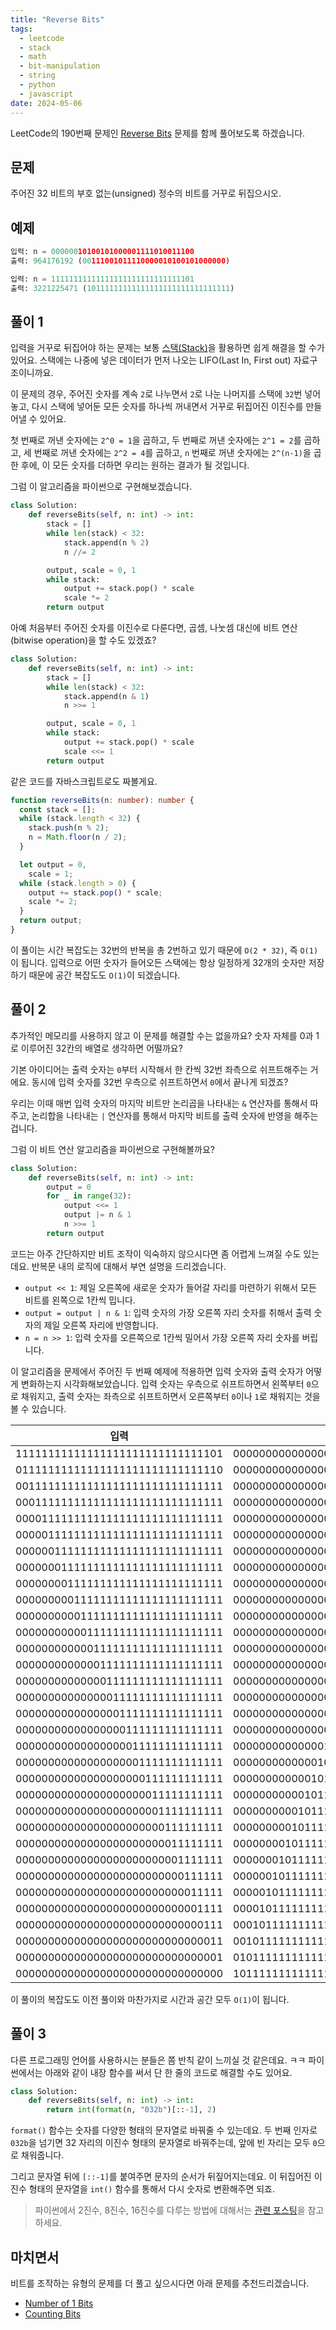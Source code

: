 ```yaml
---
title: "Reverse Bits"
tags:
  - leetcode
  - stack
  - math
  - bit-manipulation
  - string
  - python
  - javascript
date: 2024-05-06
---
```


LeetCode의 190번째 문제인 [Reverse Bits](https://leetcode.com/problems/reverse-bits/) 문제를 함께 풀어보도록 하겠습니다.

## 문제

주어진 32 비트의 부호 없는(unsigned) 정수의 비트를 거꾸로 뒤집으시오.

## 예제

```py
입력: n = 00000010100101000001111010011100
출력: 964176192 (00111001011110000010100101000000)
```

```py
입력: n = 11111111111111111111111111111101
출력: 3221225471 (10111111111111111111111111111111)
```

## 풀이 1

입력을 거꾸로 뒤집어야 하는 문제는 보통 [스택(Stack)](/data-structures/stack/)을 활용하면 쉽게 해결을 할 수가 있어요.
스택에는 나중에 넣은 데이터가 먼저 나오는 LIFO(Last In, First out) 자료구조이니까요.

이 문제의 경우, 주어진 숫자를 계속 `2`로 나누면서 `2`로 나눈 나머지를 스택에 `32`번 넣어놓고,
다시 스택에 넣어둔 모든 숫자를 하나씩 꺼내면서 거꾸로 뒤집어진 이진수를 만들어낼 수 있어요.

첫 번째로 꺼낸 숫자에는 `2^0 = 1`을 곱하고, 두 번째로 꺼낸 숫자에는 `2^1 = 2`를 곱하고, 세 번째로 꺼낸 숫자에는 `2^2 = 4`를 곱하고, `n` 번째로 꺼낸 숫자에는 `2^(n-1)`을 곱한 후에,
이 모든 숫자를 더하면 우리는 원하는 결과가 될 것입니다.

그럼 이 알고리즘을 파이썬으로 구현해보겠습니다.

```py
class Solution:
    def reverseBits(self, n: int) -> int:
        stack = []
        while len(stack) < 32:
            stack.append(n % 2)
            n //= 2

        output, scale = 0, 1
        while stack:
            output += stack.pop() * scale
            scale *= 2
        return output
```

아예 처음부터 주어진 숫자를 이진수로 다룬다면, 곱셈, 나눗셈 대신에 비트 연산(bitwise operation)을 할 수도 있겠죠?

```py
class Solution:
    def reverseBits(self, n: int) -> int:
        stack = []
        while len(stack) < 32:
            stack.append(n & 1)
            n >>= 1

        output, scale = 0, 1
        while stack:
            output += stack.pop() * scale
            scale <<= 1
        return output
```

같은 코드를 자바스크립트로도 짜볼게요.

```ts
function reverseBits(n: number): number {
  const stack = [];
  while (stack.length < 32) {
    stack.push(n % 2);
    n = Math.floor(n / 2);
  }

  let output = 0,
    scale = 1;
  while (stack.length > 0) {
    output += stack.pop() * scale;
    scale *= 2;
  }
  return output;
}
```

이 풀이는 시간 복잡도는 32번의 반복을 총 2번하고 있기 때문에 `O(2 * 32)`, 즉 `O(1)`이 됩니다.
입력으로 어떤 숫자가 들어오든 스택에는 항상 일정하게 32개의 숫자만 저장하기 때문에 공간 복잡도도 `O(1)`이 되겠습니다.

## 풀이 2

추가적인 메모리를 사용하지 않고 이 문제를 해결할 수는 없을까요?
숫자 자체를 0과 1로 이루어진 32칸의 배열로 생각하면 어떨까요?

기본 아이디어는 출력 숫자는 `0`부터 시작해서 한 칸씩 32번 좌측으로 쉬프트해주는 거에요.
동시에 입력 숫자를 32번 우측으로 쉬프트하면서 `0`에서 끝나게 되겠죠?

우리는 이때 매번 입력 숫자의 마지막 비트만 논리곱을 나타내는 `&` 연산자를 통해서 따주고,
논리합을 나타내는 `|` 연산자를 통해서 마지막 비트를 출력 숫자에 반영을 해주는 겁니다.

그럼 이 비트 연산 알고리즘을 파이썬으로 구현해볼까요?

```py
class Solution:
    def reverseBits(self, n: int) -> int:
        output = 0
        for _ in range(32):
            output <<= 1
            output |= n & 1
            n >>= 1
        return output
```

코드는 아주 간단하지만 비트 조작이 익숙하지 않으시다면 좀 어렵게 느껴질 수도 있는데요.
반복문 내의 로직에 대해서 부연 설명을 드리겠습니다.

- `output << 1`: 제일 오른쪽에 새로운 숫자가 들어갈 자리를 마련하기 위해서 모든 비트를 왼쪽으로 1칸씩 밉니다.
- `output = output | n & 1`: 입력 숫자의 가장 오른쪽 자리 숫자를 취해서 출력 숫자의 제일 오른쪽 자리에 반영합니다.
- `n = n >> 1`: 입력 숫자를 오른쪽으로 1칸씩 밀어서 가장 오른쪽 자리 숫자를 버립니다.

이 알고리즘을 문제에서 주어진 두 번째 예제에 적용하면 입력 숫자와 출력 숫자가 어떻게 변화하는지 시각화해보았습니다.
입력 숫자는 우측으로 쉬프트하면서 왼쪽부터 `0`으로 채워지고, 출력 숫자는 좌측으로 쉬프트하면서 오른쪽부터 `0`이나 `1`로 채워지는 것을 볼 수 있습니다.

| 입력                             | 출력                             |
| -------------------------------- | -------------------------------- |
| 11111111111111111111111111111101 | 00000000000000000000000000000000 |
| 01111111111111111111111111111110 | 00000000000000000000000000000001 |
| 00111111111111111111111111111111 | 00000000000000000000000000000010 |
| 00011111111111111111111111111111 | 00000000000000000000000000000101 |
| 00001111111111111111111111111111 | 00000000000000000000000000001011 |
| 00000111111111111111111111111111 | 00000000000000000000000000010111 |
| 00000011111111111111111111111111 | 00000000000000000000000000101111 |
| 00000001111111111111111111111111 | 00000000000000000000000001011111 |
| 00000000111111111111111111111111 | 00000000000000000000000010111111 |
| 00000000011111111111111111111111 | 00000000000000000000000101111111 |
| 00000000001111111111111111111111 | 00000000000000000000001011111111 |
| 00000000000111111111111111111111 | 00000000000000000000010111111111 |
| 00000000000011111111111111111111 | 00000000000000000000101111111111 |
| 00000000000001111111111111111111 | 00000000000000000001011111111111 |
| 00000000000000111111111111111111 | 00000000000000000010111111111111 |
| 00000000000000011111111111111111 | 00000000000000000101111111111111 |
| 00000000000000001111111111111111 | 00000000000000001011111111111111 |
| 00000000000000000111111111111111 | 00000000000000010111111111111111 |
| 00000000000000000011111111111111 | 00000000000000101111111111111111 |
| 00000000000000000001111111111111 | 00000000000001011111111111111111 |
| 00000000000000000000111111111111 | 00000000000010111111111111111111 |
| 00000000000000000000011111111111 | 00000000000101111111111111111111 |
| 00000000000000000000001111111111 | 00000000001011111111111111111111 |
| 00000000000000000000000111111111 | 00000000010111111111111111111111 |
| 00000000000000000000000011111111 | 00000000101111111111111111111111 |
| 00000000000000000000000001111111 | 00000001011111111111111111111111 |
| 00000000000000000000000000111111 | 00000010111111111111111111111111 |
| 00000000000000000000000000011111 | 00000101111111111111111111111111 |
| 00000000000000000000000000001111 | 00001011111111111111111111111111 |
| 00000000000000000000000000000111 | 00010111111111111111111111111111 |
| 00000000000000000000000000000011 | 00101111111111111111111111111111 |
| 00000000000000000000000000000001 | 01011111111111111111111111111111 |
| 00000000000000000000000000000000 | 10111111111111111111111111111111 |

이 풀이의 복잡도도 이전 풀이와 마찬가지로 시간과 공간 모두 `O(1)`이 됩니다.

## 풀이 3

다른 프로그래밍 언어를 사용하시는 분들은 쫌 반칙 같이 느끼실 것 같은데요. ㅋㅋ
파이썬에서는 아래와 같이 내장 함수를 써서 단 한 줄의 코드로 해결할 수도 있어요.

```py
class Solution:
    def reverseBits(self, n: int) -> int:
        return int(format(n, "032b")[::-1], 2)
```

`format()` 함수는 숫자를 다양한 형태의 문자열로 바꿔줄 수 있는데요.
두 번째 인자로 `032b`을 넘기면 32 자리의 이진수 형태의 문자열로 바꿔주는데, 앞에 빈 자리는 모두 `0`으로 채워줍니다.

그리고 문자열 뒤에 `[::-1]`를 붙여주면 문자의 순서가 뒤짚어지는데요.
이 뒤집어진 이진수 형태의 문자열을 `int()` 함수를 통해서 다시 숫자로 변환해주면 되죠.

> 파이썬에서 2진수, 8진수, 16진수를 다루는 방법에 대해서는 [관련 포스팅](https://www.daleseo.com/python-int-bases/)을 참고하세요.

## 마치면서

비트를 조작하는 유형의 문제를 더 풀고 싶으시다면 아래 문제를 추천드리겠습니다.

- [Number of 1 Bits](/problems/number-of-1-bits/)
- [Counting Bits](/problems/counting-bits/)
